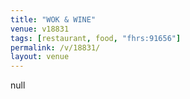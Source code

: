 ```yaml
---
title: "WOK & WINE"
venue: v18831
tags: [restaurant, food, "fhrs:91656"]
permalink: /v/18831/
layout: venue
---
```

null